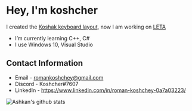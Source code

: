 # Hey, I'm koshcher
I created the [Koshak keyboard layout](https://koshcher.github.io/koshak-layout), now I am working on [LETA](https://github.com/Koshcher/LETA)
- I’m currently learning C++, C#
- I use Windows 10, Visual Studio 

## Contact Information
- Email - romankoshchey@gmail.com
- Discord - Koshcher#7607
- LinkedIn - https://www.linkedin.com/in/roman-koshchey-0a7a03223/

![Ashkan's github stats](https://github-readme-stats.vercel.app/api?username=Koshcher&show_icons=true&theme=gotham)
